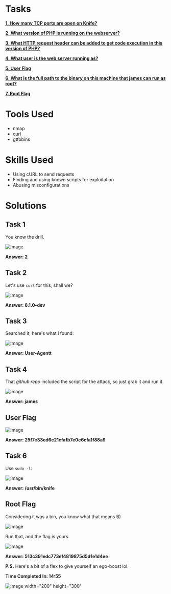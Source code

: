 # Tasks

[**1. How many TCP ports are open on Knife?**](#task-1)

[**2. What version of PHP is running on the webserver?**](#task-2)

[**3. What HTTP request header can be added to get code execution in this version of PHP?**](#task-3)

[**4. What user is the web server running as?**](#task-4)

[**5. User Flag**](#user-flag)

[**6. What is the full path to the binary on this machine that james can run as root?**](#task-6)

[**7. Root Flag**](#root-flag)

# Tools Used

- nmap
- curl
- gtfobins

# Skills Used

- Using cURL to send requests
- Finding and using known scripts for exploitation
- Abusing misconfigurations

# Solutions

## Task 1

You know the drill.

![image](https://github.com/user-attachments/assets/35d001eb-418a-467d-8a3e-ea3f729b3dcd)

**Answer: 2**

## Task 2

Let's use ```curl``` for this, shall we?

![image](https://github.com/user-attachments/assets/b3074915-e64a-49d6-bf8c-cf9d0c1308aa)

**Answer: 8.1.0-dev**

## Task 3

Searched it, here's what I found:

![image](https://github.com/user-attachments/assets/639b86e0-c6e3-4cd0-996a-9cc161deb787)

**Answer: User-Agentt**

## Task 4

That _github repo_ included the script for the attack, so just grab it and run it.

![image](https://github.com/user-attachments/assets/7d33e9f8-bed1-4bfe-bd63-5143ba501118)

**Answer: james**

## User Flag

![image](https://github.com/user-attachments/assets/085c0335-27a0-44af-b6d1-d6db76799e69)

**Answer: 25f7e33ed6c21cfafb7e0e6cfa1f88a9**

## Task 6

Use ```sudo -l```:

![image](https://github.com/user-attachments/assets/fc3403d5-6ca5-4dc0-bf50-c6d4b5dbba40)

**Answer: /usr/bin/knife**

## Root Flag

Considering it was a bin, you know what that means B)

![image](https://github.com/user-attachments/assets/4104480e-261d-4f21-a9ca-2ba2813f3c89)

Run that, and the flag is yours.

![image](https://github.com/user-attachments/assets/7deb49c0-684f-4ae0-914d-662c2f7543dc)

**Answer: 513c391edc773ef4819875d5d1e1d4ee**

**P.S.** Here's a bit of a flex to give yourself an ego-boost lol.

**Time Completed In: 14:55**

![image width="200" height="300"](https://github.com/user-attachments/assets/110995da-1b92-4df5-8667-7d13dbbe54bf)
